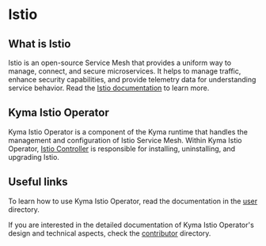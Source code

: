 # Istio

## What is Istio

Istio is an open-source Service Mesh that provides a uniform way to manage, connect, and secure microservices. It helps to manage traffic, enhance security capabilities, and provide telemetry data for understanding service behavior. Read the [Istio documentation](https://istio.io/latest/) to learn more.

## Kyma Istio Operator

Kyma Istio Operator is a component of the Kyma runtime that handles the management and configuration of Istio Service Mesh. Within Kyma Istio Operator, [Istio Controller](./00-overview/00-10-overview-istio-controller.md) is responsible for installing, uninstalling, and upgrading Istio.

## Useful links

To learn how to use Kyma Istio Operator, read the documentation in the [user](../user/) directory. 

If you are interested in the detailed documentation of Kyma Istio Operator's design and technical aspects, check the [contributor](../contributor/) directory.